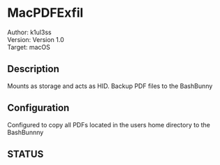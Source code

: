 # MacPDFExfil

Author: k1ul3ss  
Version: Version 1.0  
Target: macOS  

## Description

Mounts as storage and acts as HID. Backup PDF files to the BashBunny

## Configuration

Configured to copy all PDFs located in the users home directory to the BashBunnny

## STATUS